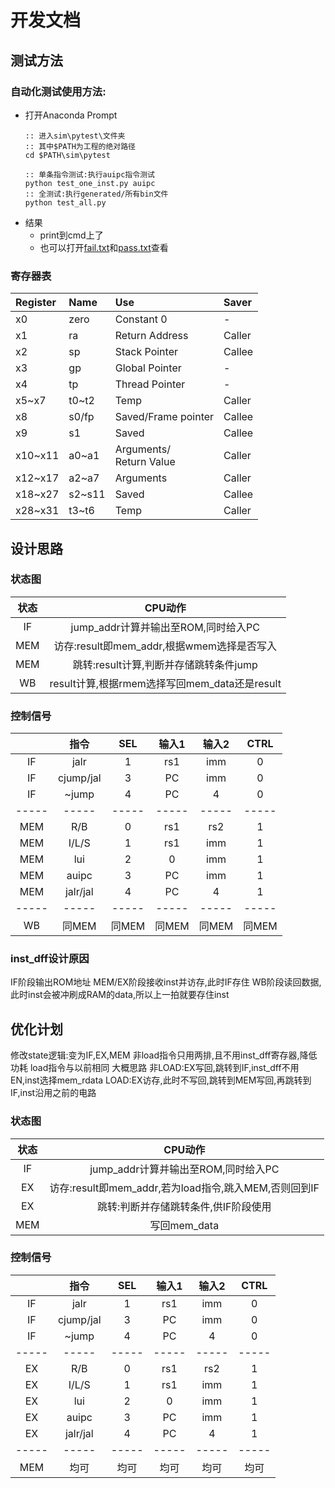 # 开发文档

## 测试方法

### 自动化测试使用方法:

- 打开Anaconda Prompt
  ```
  :: 进入sim\pytest\文件夹
  :: 其中$PATH为工程的绝对路径
  cd $PATH\sim\pytest

  :: 单条指令测试:执行auipc指令测试
  python test_one_inst.py auipc
  :: 全测试:执行generated/所有bin文件
  python test_all.py
  ```
- 结果
  - print到cmd上了
  - 也可以打开[fail.txt](sim/output/fail.txt)和[pass.txt](sim/output/pass.txt)查看

### 寄存器表

| Register | Name   | Use                          | Saver  |
| :------- | :----- | :--------------------------- | :----- |
| x0       | zero   | Constant 0                   | -      |
| x1       | ra     | Return Address               | Caller |
| x2       | sp     | Stack Pointer                | Callee |
| x3       | gp     | Global Pointer               | -      |
| x4       | tp     | Thread Pointer               | -      |
| x5~x7    | t0~t2  | Temp                         | Caller |
| x8       | s0/fp  | Saved/Frame pointer          | Callee |
| x9       | s1     | Saved                        | Callee |
| x10~x11  | a0~a1  | Arguments/ <br> Return Value | Caller |
| x12~x17  | a2~a7  | Arguments                    | Caller |
| x18~x27  | s2~s11 | Saved                        | Callee |
| x28~x31  | t3~t6  | Temp                         | Caller |

## 设计思路


### 状态图

| 状态  |                    CPU动作                    |
| :---: | :-------------------------------------------: |
|  IF   |      jump_addr计算并输出至ROM,同时给入PC      |
|  MEM  |  访存:result即mem_addr,根据wmem选择是否写入   |
|  MEM  |    跳转:result计算,判断并存储跳转条件jump     |
|  WB   | result计算,根据rmem选择写回mem_data还是result |

### 控制信号

|       |   指令    |  SEL  | 输入1 | 输入2 | CTRL  |
| :---: | :-------: | :---: | :---: | :---: | :---: |
|  IF   |   jalr    |   1   |  rs1  |  imm  |   0   |
|  IF   | cjump/jal |   3   |  PC   |  imm  |   0   |
|  IF   |   ~jump   |   4   |  PC   |   4   |   0   |
| ----- |   -----   | ----- | ----- | ----- | ----- |
|  MEM  |    R/B    |   0   |  rs1  |  rs2  |   1   |
|  MEM  |   I/L/S   |   1   |  rs1  |  imm  |   1   |
|  MEM  |    lui    |   2   |   0   |  imm  |   1   |
|  MEM  |   auipc   |   3   |  PC   |  imm  |   1   |
|  MEM  | jalr/jal  |   4   |  PC   |   4   |   1   |
| ----- |   -----   | ----- | ----- | ----- | ----- |
|  WB   |   同MEM   | 同MEM | 同MEM | 同MEM | 同MEM |

### inst_dff设计原因

IF阶段输出ROM地址
MEM/EX阶段接收inst并访存,此时IF存住
WB阶段读回数据,此时inst会被冲刷成RAM的data,所以上一拍就要存住inst

## 优化计划
修改state逻辑:变为IF,EX,MEM
非load指令只用两排,且不用inst_dff寄存器,降低功耗
load指令与以前相同
大概思路
非LOAD:EX写回,跳转到IF,inst_dff不用EN,inst选择mem_rdata
LOAD:EX访存,此时不写回,跳转到MEM写回,再跳转到IF,inst沿用之前的电路


### 状态图

| 状态  |                        CPU动作                        |
| :---: | :---------------------------------------------------: |
|  IF   |          jump_addr计算并输出至ROM,同时给入PC          |
|  EX   | 访存:result即mem_addr,若为load指令,跳入MEM,否则回到IF |
|  EX   |         跳转:判断并存储跳转条件,供IF阶段使用          |
|  MEM  |                     写回mem_data                      |


### 控制信号

|       |   指令    |  SEL  | 输入1 | 输入2 | CTRL  |
| :---: | :-------: | :---: | :---: | :---: | :---: |
|  IF   |   jalr    |   1   |  rs1  |  imm  |   0   |
|  IF   | cjump/jal |   3   |  PC   |  imm  |   0   |
|  IF   |   ~jump   |   4   |  PC   |   4   |   0   |
| ----- |   -----   | ----- | ----- | ----- | ----- |
|  EX   |    R/B    |   0   |  rs1  |  rs2  |   1   |
|  EX   |   I/L/S   |   1   |  rs1  |  imm  |   1   |
|  EX   |    lui    |   2   |   0   |  imm  |   1   |
|  EX   |   auipc   |   3   |  PC   |  imm  |   1   |
|  EX   | jalr/jal  |   4   |  PC   |   4   |   1   |
| ----- |   -----   | ----- | ----- | ----- | ----- |
|  MEM  |   均可    | 均可  | 均可  | 均可  | 均可  |